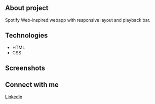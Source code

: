 ## About project
Spotify Web-inspired webapp with responsive layout and playback bar.

## Technologies
- HTML
- CSS

## Screenshots


## Connect with me
[Linkedin](https://www.linkedin.com/in/occhipinti) 
